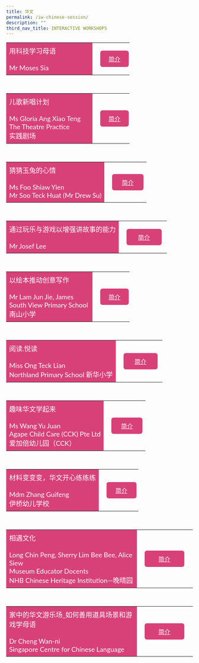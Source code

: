 ```yaml
---
title: 华文
permalink: /iw-chinese-session/
description: ""
third_nav_title: INTERACTIVE WORKSHOPS
---
```

<style>
    .btn1{
    font-size: 16px;
    font-family:Lato,sans-serif;
    background-color: #d84178;
    padding: 10px 13px;
    margin: -5px 13px;
    border-radius: 6px;
    width: 60%;
    text-align: center;
    display:block;
    }
     .btn1:hover {
background-color: lightgrey;!important;
}
.content a {
margin-bottom:0rem;
text-decoration:none;
}
@media only screen and (max-width: 600px) {
    .btn1 {
      width:74%
    }
}
</style>

<table style="border-collapse: collapse;
  width: 100%;">
  <tbody><tr>
    <td style="border: none; width: 70%;
  text-align: left;padding: 8px;background-color:#d84178;color:#fff;font-family:Lato,sans-serif;font-size: 18px;">用科技学习母语<br><br>
			 Mr Moses Sia<br>
            </td>
    <td style="border: none;
  text-align: left;padding: 8px;width: 30%;font-family:Lato,sans-serif;">
 <a href="/iw-cl-mr-moses-sia/" class="btn1" style="color:#fff;">简介</a>
</td>
    </tr>
</tbody></table>
<br>
<table style="border-collapse: collapse;
  width: 100%;">
  <tbody><tr>
    <td style="border: none; width: 70%;
  text-align: left;padding: 8px;background-color:#d84178;color:#fff;font-family:Lato,sans-serif;font-size: 18px;">儿歌新唱计划<br><br>
Ms Gloria Ang Xiao Teng<br>
The Theatre Practice<br>
实践剧场
            </td>
    <td style="border: none;
  text-align: left;padding: 8px;width: 30%;font-family:Lato,sans-serif;">
 <a href="/iw-cl-ms-gloria-ang-xiao-teng/" class="btn1" style="color:#fff;">简介</a>
</td>
    </tr>
</tbody></table>

<br>
<table style="border-collapse: collapse;
  width: 100%;">
  <tbody><tr>
    <td style="border: none; width: 70%;
  text-align: left;padding: 8px;background-color:#d84178;color:#fff;font-family:Lato,sans-serif;font-size: 18px;">猜猜玉兔的心情<br><br>
Ms Foo Shiaw Yien<br>
Mr Soo Teck Huat (Mr Drew Su)<br>
            </td>
    <td style="border: none;
  text-align: left;padding: 8px;width: 30%;font-family:Lato,sans-serif;">
 <a href="/iw-cl-ms-foo-shiaw-yien-mr-soo-teck-huat/" class="btn1" style="color:#fff;">简介</a>
</td>
    </tr>
</tbody></table>

<br>
<table style="border-collapse: collapse;
  width: 100%;">
  <tbody><tr>
    <td style="border: none; width: 70%;
  text-align: left;padding: 8px;background-color:#d84178;color:#fff;font-family:Lato,sans-serif;font-size: 18px;">通过玩乐与游戏以增强讲故事的能力<br><br>
Mr Josef Lee<br>
            </td>
    <td style="border: none;
  text-align: left;padding: 8px;width: 30%;font-family:Lato,sans-serif;">
 <a href="/iw-cl-mr-josef-lee/" class="btn1" style="color:#fff;">简介</a>
</td>
    </tr>
</tbody></table>
<br>
<table style="border-collapse: collapse;
  width: 100%;">
  <tbody><tr>
    <td style="border: none; width: 70%;
  text-align: left;padding: 8px;background-color:#d84178;color:#fff;font-family:Lato,sans-serif;font-size: 18px;">以绘本推动创意写作<br><br>
Mr Lam Jun Jie, James<br>South View Primary School<br> 南山小学
            </td>
    <td style="border: none;
  text-align: left;padding: 8px;width: 30%;font-family:Lato,sans-serif;">
 <a href="/iw-cl-mr-lam-jun-jie-james/" class="btn1" style="color:#fff;">简介</a>
</td>
    </tr>
</tbody></table>

<br>
<table style="border-collapse: collapse;
  width: 100%;">
  <tbody><tr>
    <td style="border: none; width: 70%;
  text-align: left;padding: 8px;background-color:#d84178;color:#fff;font-family:Lato,sans-serif;font-size: 18px;">阅读.悦读<br><br>
Miss Ong Teck Lian<br>Northland Primary School 新华小学
            </td>
    <td style="border: none;
  text-align: left;padding: 8px;width: 30%;font-family:Lato,sans-serif;">
 <a href="/iw-cl-miss-ong-teck-lian/" class="btn1" style="color:#fff;">简介</a>
</td>
    </tr>
</tbody></table>

<br>
<table style="border-collapse: collapse;
  width: 100%;">
  <tbody><tr>
    <td style="border: none; width: 70%;
  text-align: left;padding: 8px;background-color:#d84178;color:#fff;font-family:Lato,sans-serif;font-size: 18px;">趣味华文学起来<br><br>
Ms Wang Yu Juan<br>Agape Child Care (CCK) Pte Ltd<br>
爱加倍幼儿园（CCK）
            </td>
    <td style="border: none;
  text-align: left;padding: 8px;width: 30%;font-family:Lato,sans-serif;">
 <a href="/iw-cl-ms-wang-yu-juan/" class="btn1" style="color:#fff;">简介</a>
</td>
    </tr>
</tbody></table>

<br>
<table style="border-collapse: collapse;
  width: 100%;">
  <tbody><tr>
    <td style="border: none; width: 70%;
  text-align: left;padding: 8px;background-color:#d84178;color:#fff;font-family:Lato,sans-serif;font-size: 18px;">材料变变变，华文开心练练练<br><br>
Mdm Zhang Guifeng<br>伊桥幼儿学校
            </td>
    <td style="border: none;
  text-align: left;padding: 8px;width: 30%;font-family:Lato,sans-serif;">
 <a href="/iw-cl-mdm-zhang-guifeng/" class="btn1" style="color:#fff;">简介</a>
</td>
    </tr>
</tbody></table>

<br>
<table style="border-collapse: collapse;
  width: 100%;">
  <tbody><tr>
    <td style="border: none; width: 70%;
  text-align: left;padding: 8px;background-color:#d84178;color:#fff;font-family:Lato,sans-serif;font-size: 18px;"> 相遇文化<br><br>
Long Chin Peng, Sherry Lim Bee Bee, Alice Siew<br>
Museum Educator Docents<br>NHB Chinese Heritage Institution—晚晴园
            </td>
    <td style="border: none;
  text-align: left;padding: 8px;width: 30%;font-family:Lato,sans-serif;">
 <a href="/iw-cl-long-chin-peng-sherry-lim-bee-bee/" class="btn1" style="color:#fff;">简介</a>
</td>
    </tr>
</tbody></table>

<br>
<table style="border-collapse: collapse;
  width: 100%;">
  <tbody><tr>
    <td style="border: none; width: 70%;
  text-align: left;padding: 8px;background-color:#d84178;color:#fff;font-family:Lato,sans-serif;font-size: 18px;"> 家中的华文游乐场_如何善用道具场景和游戏学母语<br><br>
Dr Cheng Wan-ni<br>
Singapore Centre for Chinese Language</td>
    <td style="border: none;
  text-align: left;padding: 8px;width: 30%;font-family:Lato,sans-serif;">
 <a href="/sc-cl-dr-cheng-wan-ni/" class="btn1" style="color:#fff;">简介</a>
</td>
    </tr>
</tbody></table>